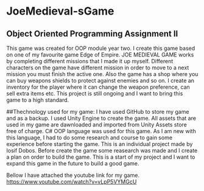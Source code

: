 # JoeMedieval-sGame

## Object Oriented Programming Assignment II
	
This game was created for OOP module year two. I create this game based on one of my favourite game Edge of Empire. JOE MEDIEVAL GAME works by completing different missions
that I made it up myself. Different characters on the game have different mission in order to move to a next mission you must finish the active one. Also the game has a shop 
where you can buy weapons shields to protect against enemies and so on. I create an inventory for the player where it can change the weapon preference, can sell extra items etc.
This project is still ongoing and I want to bring this game to a high standard.

##Thechnology used for my game:
	I have used GitHub to store my game and as a backup. I used Unity Engine to create the game. All assets that are used in my game are dawnloaded and imported from Unity Assets store free of charge. 
C# OOP language was used for this game. As I am new with this language, I had to do some research and course to gain some experience before starting the game.
This is an individual project made by Iosif Dobos. Before create the game some reasearch was made and I create a plan on order to build the game. This is a start of my project and I want to expand this game in the future
to build a good game.

Bellow I have attached the youtube link for my game. 
	https://www.youtube.com/watch?v=vLpP5VYMGcU